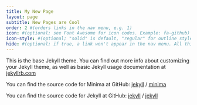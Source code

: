 ```yaml
---
title: My New Page
layout: page
subtitle: New Pages are Cool
order: 2 #(orders links in the nav menu, e.g. 1)
icon: #(optional; see Font Awesome for icon codes. Example: fa-github)
icon-style: #(optional; "solid" is default, "regular" for outline style icons, or "brands" for logos)
hide: #(optional; if true, a link won't appear in the nav menu. All this does is remove the nav link; your page will still be served to anyone who has the URL.)
---
```


This is the base Jekyll theme. You can find out more info about customizing your Jekyll theme, as well as basic Jekyll usage documentation at [jekyllrb.com](https://jekyllrb.com/)

You can find the source code for Minima at GitHub:
[jekyll][jekyll-organization] /
[minima](https://github.com/jekyll/minima)

You can find the source code for Jekyll at GitHub:
[jekyll][jekyll-organization] /
[jekyll](https://github.com/jekyll/jekyll)

[jekyll-organization]: https://github.com/jekyll
